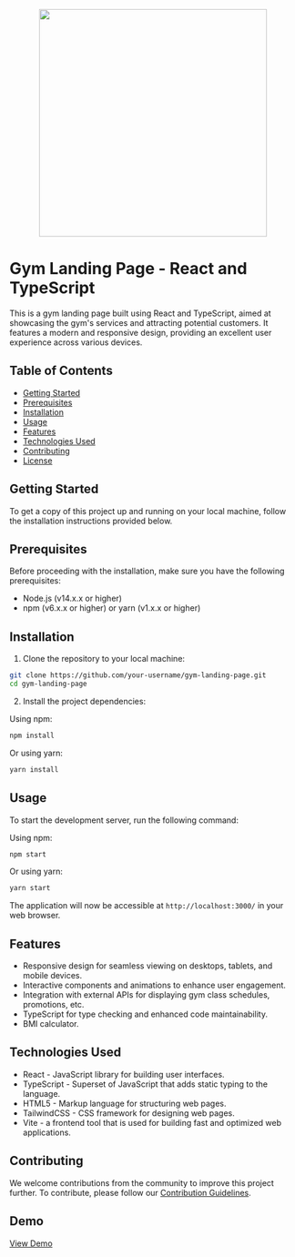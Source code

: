 <p align="center"><a href="#"><img width="auto" margin-left="50%" height="400px" src="https://pbs.twimg.com/media/F-5KKALXUAAsOWB?format=jpg&name=4096x4096" height="175px"/></a></p>

# Gym Landing Page - React and TypeScript

This is a gym landing page built using React and TypeScript, aimed at showcasing the gym's services and attracting potential customers. It features a modern and responsive design, providing an excellent user experience across various devices.

## Table of Contents

- [Getting Started](#getting-started)
- [Prerequisites](#prerequisites)
- [Installation](#installation)
- [Usage](#usage)
- [Features](#features)
- [Technologies Used](#technologies-used)
- [Contributing](#contributing)
- [License](#license)

## Getting Started

To get a copy of this project up and running on your local machine, follow the installation instructions provided below.

## Prerequisites

Before proceeding with the installation, make sure you have the following prerequisites:

- Node.js (v14.x.x or higher)
- npm (v6.x.x or higher) or yarn (v1.x.x or higher)

## Installation

1. Clone the repository to your local machine:

```bash
git clone https://github.com/your-username/gym-landing-page.git
cd gym-landing-page
```

2. Install the project dependencies:

Using npm:

```bash
npm install
```

Or using yarn:

```bash
yarn install
```

## Usage

To start the development server, run the following command:

Using npm:

```bash
npm start
```

Or using yarn:

```bash
yarn start
```

The application will now be accessible at `http://localhost:3000/` in your web browser.

## Features

- Responsive design for seamless viewing on desktops, tablets, and mobile devices.
- Interactive components and animations to enhance user engagement.
- Integration with external APIs for displaying gym class schedules, promotions, etc.
- TypeScript for type checking and enhanced code maintainability.
- BMI calculator.

## Technologies Used

- React - JavaScript library for building user interfaces.
- TypeScript - Superset of JavaScript that adds static typing to the language.
- HTML5 - Markup language for structuring web pages.
- TailwindCSS - CSS framework for designing web pages.
- Vite - a frontend tool that is used for building fast and optimized web applications.

## Contributing

We welcome contributions from the community to improve this project further. To contribute, please follow our [Contribution Guidelines](CONTRIBUTING.md).

## Demo

[View Demo](https://gym-nex.vercel.app/)
